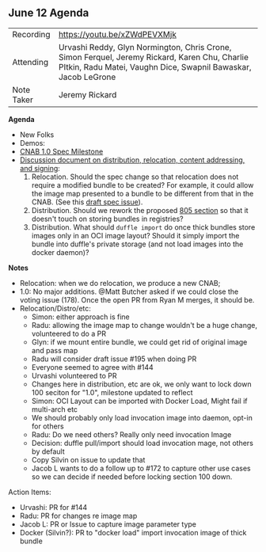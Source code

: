 ## **June 12 Agenda**

|  |  | 
| -------- | -------- |
| Recording | https://youtu.be/xZWdPEVXMjk |
| Attending |Urvashi Reddy, Glyn Normington, Chris Crone, Simon Ferquel, Jeremy Rickard, Karen Chu, Charlie PItkin, Radu Matei, Vaughn Dice, Swapnil Bawaskar, Jacob LeGrone|
| Note Taker | Jeremy Rickard |

**Agenda**
  * New Folks
  * Demos:
  * [CNAB 1.0 Spec Milestone](https://github.com/deislabs/cnab-spec/milestone/1)
  * [Discussion document on distribution, relocation, content addressing, and signing](https://gist.github.com/glyn/f1e4664747533594503b1404d1d8a9b6):
      1. Relocation. Should the spec change so that relocation does not require a modified bundle to be created? For example, it could allow the image map presented to a bundle to be different from that in the CNAB. (See this [draft spec issue](https://github.com/deislabs/cnab-spec/issues/195)).
      2. Distribution. Should we rework the proposed [805 section](https://github.com/deislabs/cnab-spec/pull/183) so that it doesn't touch on storing bundles in registries?
      3. Distribution. What should `duffle import` do once thick bundles store images only in an OCI image layout? Should it simply import the bundle into duffle's private storage (and not load images into the docker daemon)?

**Notes**

- Relocation: when we do relocation, we produce a new CNAB;
- 1.0: No major additions. @Matt Butcher asked if we could close the voting issue (178). Once the open PR from Ryan M merges, it should be.
- Relocation/Distro/etc:
    - Simon: either approach is fine
    - Radu: allowing the image map to change wouldn't be a huge change, volunteered to do a PR
    - Glyn: if we mount entire bundle, we could get rid of original image and pass map
    - Radu will consider draft issue #195 when doing PR
    - Everyone seemed to agree with #144
    - Urvashi volunteered to PR
    - Changes here in distribution, etc are ok, we only want to lock down 100 seciton for "1.0", milestone updated to reflect
    - Simon: OCI Layout can be imported with Docker Load, Might fail if multi-arch etc
    - We should probably only load invocation image into daemon, opt-in for others
    - Radu: Do we need others? Really only need invocation Image
    - Decision: duffle pull/import should load invocation mage, not others by default
    - Copy Silvin on issue to update that
    - Jacob L wants to do a follow up to #172 to capture other use cases so we can decide if needed before locking section 100 down.

Action Items:
- Urvashi: PR for #144
- Radu: PR for changes re image map
- Jacob L: PR or Issue to capture image parameter type
- Docker (Silvin?): PR to "docker load" import invocation image of thick bundle
